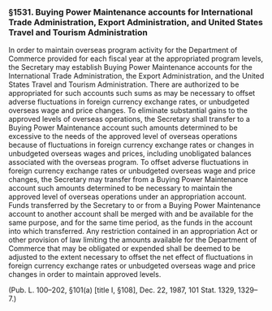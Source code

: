### §1531. Buying Power Maintenance accounts for International Trade Administration, Export Administration, and United States Travel and Tourism Administration ###

In order to maintain overseas program activity for the Department of Commerce provided for each fiscal year at the appropriated program levels, the Secretary may establish Buying Power Maintenance accounts for the International Trade Administration, the Export Administration, and the United States Travel and Tourism Administration. There are authorized to be appropriated for such accounts such sums as may be necessary to offset adverse fluctuations in foreign currency exchange rates, or unbudgeted overseas wage and price changes. To eliminate substantial gains to the approved levels of overseas operations, the Secretary shall transfer to a Buying Power Maintenance account such amounts determined to be excessive to the needs of the approved level of overseas operations because of fluctuations in foreign currency exchange rates or changes in unbudgeted overseas wages and prices, including unobligated balances associated with the overseas program. To offset adverse fluctuations in foreign currency exchange rates or unbudgeted overseas wage and price changes, the Secretary may transfer from a Buying Power Maintenance account such amounts determined to be necessary to maintain the approved level of overseas operations under an appropriation account. Funds transferred by the Secretary to or from a Buying Power Maintenance account to another account shall be merged with and be available for the same purpose, and for the same time period, as the funds in the account into which transferred. Any restriction contained in an appropriation Act or other provision of law limiting the amounts available for the Department of Commerce that may be obligated or expended shall be deemed to be adjusted to the extent necessary to offset the net effect of fluctuations in foreign currency exchange rates or unbudgeted overseas wage and price changes in order to maintain approved levels.

(Pub. L. 100–202, §101(a) [title I, §108], Dec. 22, 1987, 101 Stat. 1329, 1329–7.)